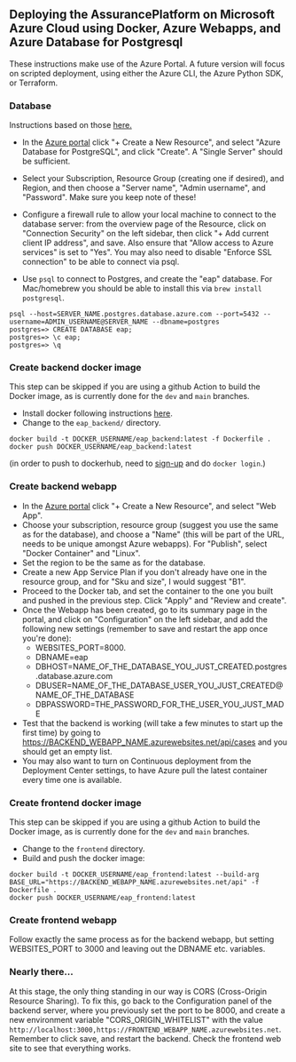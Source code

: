 ## Deploying the AssurancePlatform on Microsoft Azure Cloud using Docker, Azure Webapps, and Azure Database for Postgresql

These instructions make use of the Azure Portal.   A future version will focus on scripted deployment, using either the Azure CLI, the Azure Python SDK, or Terraform.

### Database

Instructions based on those [here.](https://docs.microsoft.com/en-us/azure/postgresql/quickstart-create-server-database-portal)

* In the [Azure portal](https://portal.azure.com) click "+ Create a New Resource", and select "Azure Database for PostgreSQL", and click "Create".  A "Single Server" should be sufficient.
* Select your Subscription, Resource Group (creating one if desired), and Region, and then choose a "Server name", "Admin username", and "Password".   Make sure you keep note of these!
* Configure a firewall rule to allow your local machine to connect to the database server: from the overview page of the Resource, click on "Connection Security" on the left sidebar, then click "+ Add current client IP address", and save.  Also ensure that "Allow access to Azure services" is set to "Yes".  You may also need to disable "Enforce SSL connection" to be able to connect via psql.

* Use `psql` to connect to Postgres, and create the "eap" database.  For Mac/homebrew you should be able to install this via `brew install postgresql`.
```
psql --host=SERVER_NAME.postgres.database.azure.com --port=5432 --username=ADMIN_USERNAME@SERVER_NAME --dbname=postgres
postgres=> CREATE DATABASE eap;
postgres=> \c eap;
postgres=> \q
```

### Create backend docker image

This step can be skipped if you are using a github Action to build the Docker image, as is currently done for the `dev` and `main` branches.

* Install docker following instructions [here](https://docs.docker.com/engine/install/).
* Change to the `eap_backend/` directory.
```
docker build -t DOCKER_USERNAME/eap_backend:latest -f Dockerfile .
docker push DOCKER_USERNAME/eap_backend:latest
```
(in order to push to dockerhub, need to [sign-up](https://hub.docker.com/signup) and do `docker login`.)

### Create backend webapp

* In the [Azure portal](https://portal.azure.com) click "+ Create a New Resource", and select "Web App".
* Choose your subscription, resource group (suggest you use the same as for the database), and choose a "Name" (this will be part of the URL, needs to be unique amongst Azure webapps).  For "Publish", select "Docker Container" and "Linux".
* Set the region to be the same as for the database.
* Create a new App Service Plan if you don't already have one in the resource group, and for "Sku and size", I would suggest "B1".
* Proceed to the Docker tab, and set the container to the one you built and pushed in the previous step. Click "Apply" and "Review and create".
* Once the Webapp has been created, go to its summary page in the portal, and click on "Configuration" on the left sidebar, and add the following new settings (remember to save and restart the app once you're done):
    * WEBSITES_PORT=8000.
    * DBNAME=eap
    * DBHOST=NAME_OF_THE_DATABASE_YOU_JUST_CREATED.postgres.database.azure.com
    * DBUSER=NAME_OF_THE_DATABASE_USER_YOU_JUST_CREATED@NAME_OF_THE_DATABASE
    * DBPASSWORD=THE_PASSWORD_FOR_THE_USER_YOU_JUST_MADE
* Test that the backend is working (will take a few minutes to start up the first time) by going to https://BACKEND_WEBAPP_NAME.azurewebsites.net/api/cases and you should get an empty list.
* You may also want to turn on Continuous deployment from the Deployment Center settings, to have Azure pull the latest container every time one is available.

### Create frontend docker image

This step can be skipped if you are using a github Action to build the Docker image, as is currently done for the `dev` and `main` branches.

* Change to the `frontend` directory.
* Build and push the docker image:
```
docker build -t DOCKER_USERNAME/eap_frontend:latest --build-arg BASE_URL="https://BACKEND_WEBAPP_NAME.azurewebsites.net/api" -f Dockerfile .
docker push DOCKER_USERNAME/eap_frontend:latest
```

### Create frontend webapp

Follow exactly the same process as for the backend webapp, but setting WEBSITES_PORT to 3000 and leaving out the DBNAME etc. variables.

### Nearly there...

At this stage, the only thing standing in our way is CORS (Cross-Origin Resource Sharing).
To fix this, go back to the Configuration panel of the backend server, where you previously set the port to be 8000, and create a new environment variable "CORS_ORIGIN_WHITELIST" with the value `http://localhost:3000,https://FRONTEND_WEBAPP_NAME.azurewebsites.net`. Remember to click save, and restart the backend.
Check the frontend web site to see that everything works.
